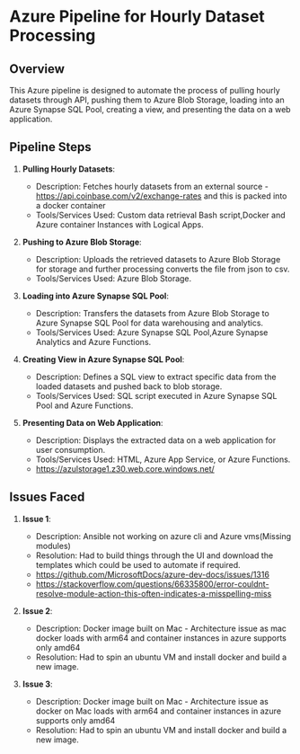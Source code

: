 # Azure Pipeline for Hourly Dataset Processing

## Overview

This Azure pipeline is designed to automate the process of pulling hourly datasets through API, pushing them to Azure Blob Storage, loading into an Azure Synapse SQL Pool, creating a view, and presenting the data on a web application.

## Pipeline Steps

1. **Pulling Hourly Datasets**:
   - Description: Fetches hourly datasets from an external source - https://api.coinbase.com/v2/exchange-rates and this is packed into a docker container
   - Tools/Services Used: Custom data retrieval Bash script,Docker and Azure container Instances with Logical Apps.

2. **Pushing to Azure Blob Storage**:
   - Description: Uploads the retrieved datasets to Azure Blob Storage for storage and further processing converts the file from json to csv.
   - Tools/Services Used: Azure Blob Storage.

3. **Loading into Azure Synapse SQL Pool**:
   - Description: Transfers the datasets from Azure Blob Storage to Azure Synapse SQL Pool for data warehousing and analytics.
   - Tools/Services Used: Azure Synapse SQL Pool,Azure Synapse Analytics and Azure Functions.

4. **Creating View in Azure Synapse SQL Pool**:
   - Description: Defines a SQL view to extract specific data from the loaded datasets and pushed back to blob storage.
   - Tools/Services Used: SQL script executed in Azure Synapse SQL Pool and Azure Functions.

5. **Presenting Data on Web Application**:
   - Description: Displays the extracted data on a web application for user consumption.
   - Tools/Services Used: HTML, Azure App Service, or Azure Functions.
   - https://azulstorage1.z30.web.core.windows.net/

## Issues Faced

1. **Issue 1**:
   - Description: Ansible not working on azure cli and Azure vms(Missing modules)
   - Resolution: Had to build things through the UI and download the templates which could be used to automate if required.
   - https://github.com/MicrosoftDocs/azure-dev-docs/issues/1316
   - https://stackoverflow.com/questions/66335800/error-couldnt-resolve-module-action-this-often-indicates-a-misspelling-miss

2. **Issue 2**:
   - Description: Docker image built on Mac - Architecture issue as mac docker loads with arm64 and container instances in azure supports only amd64
   - Resolution: Had to spin an ubuntu VM and install docker and build a new image.
     
3. **Issue 3**:
   - Description: Docker image built on Mac - Architecture issue as docker on Mac loads with arm64 and container instances in azure supports only amd64
   - Resolution: Had to spin an ubuntu VM and install docker and build a new image.

